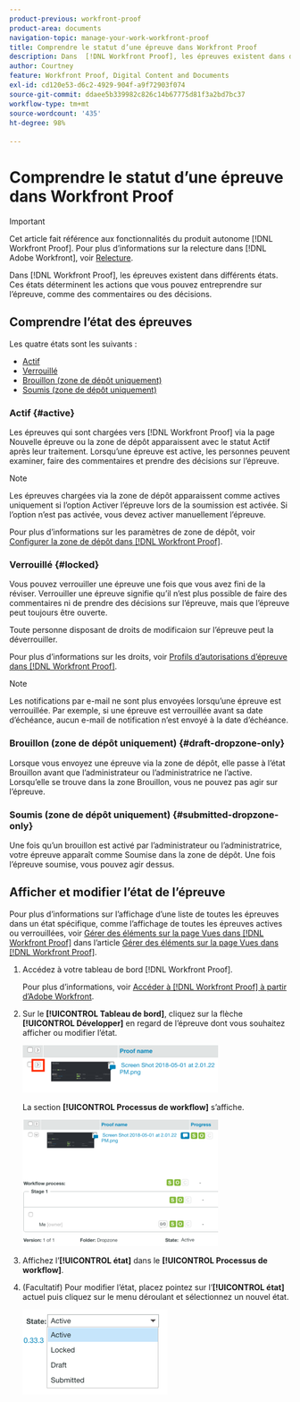 ```yaml
---
product-previous: workfront-proof
product-area: documents
navigation-topic: manage-your-work-workfront-proof
title: Comprendre le statut d’une épreuve dans Workfront Proof
description: Dans  [!DNL Workfront Proof], les épreuves existent dans différents états. Ces états déterminent les actions que vous pouvez entreprendre sur l’épreuve, comme des commentaires ou des décisions.
author: Courtney
feature: Workfront Proof, Digital Content and Documents
exl-id: cd120e53-d6c2-4929-904f-a9f72903f074
source-git-commit: ddaee5b339982c826c14b67775d81f3a2bd7bc37
workflow-type: tm+mt
source-wordcount: '435'
ht-degree: 98%

---
```


# Comprendre le statut d’une épreuve dans Workfront Proof

>[!IMPORTANT]
>
>Cet article fait référence aux fonctionnalités du produit autonome [!DNL Workfront Proof]. Pour plus d’informations sur la relecture dans [!DNL Adobe Workfront], voir [Relecture](../../../review-and-approve-work/proofing/proofing.md).

Dans [!DNL Workfront Proof], les épreuves existent dans différents états. Ces états déterminent les actions que vous pouvez entreprendre sur l’épreuve, comme des commentaires ou des décisions.

## Comprendre l’état des épreuves

Les quatre états sont les suivants :

* [Actif](#active)
* [Verrouillé](#locked)
* [Brouillon (zone de dépôt uniquement)](#draft-dropzone-only)
* [Soumis (zone de dépôt uniquement)](#submitted-dropzone-only)

### Actif {#active}

Les épreuves qui sont chargées vers [!DNL Workfront Proof] via la page Nouvelle épreuve ou la zone de dépôt apparaissent avec le statut Actif après leur traitement. Lorsqu’une épreuve est active, les personnes peuvent examiner, faire des commentaires et prendre des décisions sur l’épreuve.

>[!NOTE]
>
>Les épreuves chargées via la zone de dépôt apparaissent comme actives uniquement si l’option Activer l’épreuve lors de la soumission est activée. Si l’option n’est pas activée, vous devez activer manuellement l’épreuve.

Pour plus d’informations sur les paramètres de zone de dépôt, voir [Configurer la zone de dépôt dans  [!DNL Workfront Proof]](../../../workfront-proof/wp-acct-admin/account-settings/configure-dropzone-in-wp.md).

### Verrouillé {#locked}

Vous pouvez verrouiller une épreuve une fois que vous avez fini de la réviser. Verrouiller une épreuve signifie qu’il n’est plus possible de faire des commentaires ni de prendre des décisions sur l’épreuve, mais que l’épreuve peut toujours être ouverte.

Toute personne disposant de droits de modificaion sur l’épreuve peut la déverrouiller.

Pour plus d’informations sur les droits, voir [Profils d’autorisations d’épreuve dans  [!DNL Workfront Proof]](../../../workfront-proof/wp-acct-admin/account-settings/proof-perm-profiles-in-wp.md).

>[!NOTE]
>
>Les notifications par e-mail ne sont plus envoyées lorsqu’une épreuve est verrouillée. Par exemple, si une épreuve est verrouillée avant sa date d’échéance, aucun e-mail de notification n’est envoyé à la date d’échéance.

### Brouillon (zone de dépôt uniquement) {#draft-dropzone-only}

Lorsque vous envoyez une épreuve via la zone de dépôt, elle passe à l’état Brouillon avant que l’administrateur ou l’administratrice ne l’active. Lorsqu’elle se trouve dans la zone Brouillon, vous ne pouvez pas agir sur l’épreuve.

### Soumis (zone de dépôt uniquement) {#submitted-dropzone-only}

Une fois qu’un brouillon est activé par l’administrateur ou l’administratrice, votre épreuve apparaît comme Soumise dans la zone de dépôt. Une fois l’épreuve soumise, vous pouvez agir dessus.

## Afficher et modifier l’état de l’épreuve

Pour plus d’informations sur l’affichage d’une liste de toutes les épreuves dans un état spécifique, comme l’affichage de toutes les épreuves actives ou verrouillées, voir [Gérer des éléments sur la page Vues dans  [!DNL Workfront Proof]](../../../workfront-proof/wp-work-proofsfiles/manage-your-work/manage-items-on-views-page.md) dans l’article [Gérer des éléments sur la page Vues dans  [!DNL Workfront Proof]](../../../workfront-proof/wp-work-proofsfiles/manage-your-work/manage-items-on-views-page.md).

1. Accédez à votre tableau de bord [!DNL Workfront Proof].

   Pour plus d’informations, voir [Accéder à  [!DNL Workfront Proof]  à partir d’Adobe Workfront](../../../review-and-approve-work/proofing/managing-proofs-within-workfront/access-wf-proof-in-workfront.md).

1. Sur le **[!UICONTROL Tableau de bord]**, cliquez sur la flèche **[!UICONTROL Développer]** en regard de l’épreuve dont vous souhaitez afficher ou modifier l’état.

   ![Développer](assets/screen-shot-2018-05-02-at-11.31.29-am-350x85.png)

   La section **[!UICONTROL Processus de workflow]** s’affiche.

   ![ Processus de workflow ](assets/screen-shot-2018-05-02-at-11.33.20-am-350x226.png)

1. Affichez l’**[!UICONTROL état]** dans le **[!UICONTROL Processus de workflow]**.

1. (Facultatif) Pour modifier l’état, placez pointez sur l’**[!UICONTROL état]** actuel puis cliquez sur le menu déroulant et sélectionnez un nouvel état.

   ![Nouvel état](assets/screen-shot-2018-05-02-at-11.35.30-am.png)
